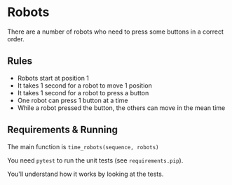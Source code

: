# Robots

There are a number of robots who need to press some buttons in a correct order.

## Rules

* Robots start at position 1
* It takes 1 second for a robot to move 1 position
* It takes 1 second for a robot to press a button
* One robot can press 1 button at a time
* While a robot pressed the button, the others can move in the mean time

## Requirements & Running

The main function is `time_robots(sequence, robots)`

You need `pytest` to run the unit tests (see `requirements.pip`). 

You'll understand how it works by looking at the tests.
